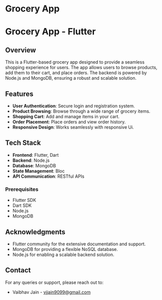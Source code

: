 # Grocery App

# Grocery App - Flutter

## Overview

This is a Flutter-based grocery app designed to provide a seamless shopping experience for users. The app allows users to browse products, add them to their cart, and place orders. The backend is powered by Node.js and MongoDB, ensuring a robust and scalable solution.

## Features

- **User Authentication**: Secure login and registration system.
- **Product Browsing**: Browse through a wide range of grocery items.
- **Shopping Cart**: Add and manage items in your cart.
- **Order Placement**: Place orders and view order history.
- **Responsive Design**: Works seamlessly with responsive Ui.

## Tech Stack

- **Frontend**: Flutter, Dart
- **Backend**: Node.js
- **Database**: MongoDB
- **State Management**: Bloc
- **API Communication**: RESTful APIs


### Prerequisites

- Flutter SDK
- Dart SDK
- Node.js
- MongoDB

## Acknowledgments

- Flutter community for the extensive documentation and support.
- MongoDB for providing a flexible NoSQL database.
- Node.js for enabling a scalable backend solution.

## Contact

For any queries or support, please reach out to:

- Vaibhav Jain - vjjain9099@gmail.com

